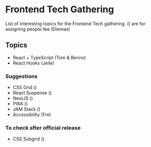 # Frontend Tech Gathering
List of interesting topics for the Frontend Tech gathering.
() are for assigning people like (Diemas)

## Topics
- React + TypeScript (Tom & Benno)
- React Hooks (Jelle)

### Suggestions
- CSS Grid () 
- React Suspense ()
- NextJS ()
- PWA ()
- JAM Stack ()
- Accessibility (Fre)


### To check after official release
- CSS Subgrid ()
